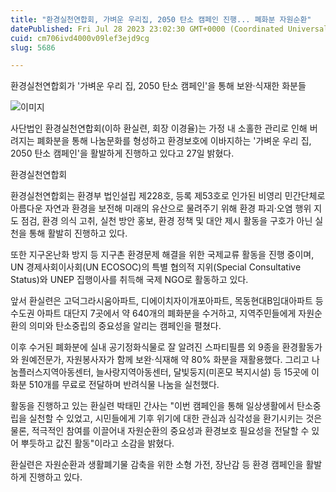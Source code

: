 ```yaml
---
title: "환경실천연합회, 가벼운 우리집, 2050 탄소 캠페인 진행... 폐화분 자원순환"
datePublished: Fri Jul 28 2023 23:02:30 GMT+0000 (Coordinated Universal Time)
cuid: cm706ivd4000v09lef3ejd9cg
slug: 5686

---
```



환경실천연합회가 '가벼운 우리 집, 2050 탄소 캠페인'을 통해 보완·식재한 화분들

![이미지](https://cdn.hashnode.com/res/hashnode/image/upload/v1739260043089/ada205de-5170-4575-afb9-fa7026f20eea.jpeg)

사단법인 환경실천연합회(이하 환실련, 회장 이경율)는 가정 내 소홀한 관리로 인해 버려지는 폐화분을 통해 나눔문화를 형성하고 환경보호에 이바지하는 '가벼운 우리 집, 2050 탄소 캠페인'을 활발하게 진행하고 있다고 27일 밝혔다.

환경실천연합회

환경실천연합회는 환경부 법인설립 제228호, 등록 제53호로 인가된 비영리 민간단체로 아름다운 자연과 환경을 보전해 미래의 유산으로 물려주기 위해 환경 파괴·오염 행위 지도 점검, 환경 의식 고취, 실천 방안 홍보, 환경 정책 및 대안 제시 활동을 구호가 아닌 실천을 통해 활발히 진행하고 있다.

또한 지구온난화 방지 등 지구촌 환경문제 해결을 위한 국제교류 활동을 진행 중이며, UN 경제사회이사회(UN ECOSOC)의 특별 협의적 지위(Special Consultative Status)와 UNEP 집행이사를 취득해 국제 NGO로 활동하고 있다.

앞서 환실련은 고덕그라시움아파트, 디에이치자이개포아파트, 목동현대B임대아파트 등 수도권 아파트 대단지 7곳에서 약 640개의 폐화분을 수거하고, 지역주민들에게 자원순환의 의미와 탄소중립의 중요성을 알리는 캠페인을 펼쳤다.

이후 수거된 폐화분에 실내 공기정화식물로 잘 알려진 스파티필름 외 9종을 환경활동가와 원예전문가, 자원봉사자가 함께 보완·식재해 약 80% 화분을 재활용했다. 그리고 나눔플러스지역아동센터, 늘사랑지역아동센터, 달빛둥지(미혼모 복지시설) 등 15곳에 이 화분 510개를 무료로 전달하며 반려식물 나눔을 실천했다.

활동을 진행하고 있는 환실련 박태민 간사는 "이번 캠페인을 통해 일상생활에서 탄소중립을 실천할 수 있었고, 시민들에게 기후 위기에 대한 관심과 심각성을 환기시키는 것은 물론, 적극적인 참여를 이끌어내 자원순환의 중요성과 환경보호 필요성을 전달할 수 있어 뿌듯하고 값진 활동"이라고 소감을 밝혔다.

환실련은 자원순환과 생활폐기물 감축을 위한 소형 가전, 장난감 등 환경 캠페인을 활발하게 진행하고 있다.
